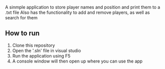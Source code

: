 A sinmple application to store player names and position and print them to a .txt file
Also has the functionality to add and remove players, as well as search for them

## How to run
1. Clone this repository 
2. Open the '.sln' file in visual studio
3. Run the application using F5
4. A console window will then open up where you can use the app
